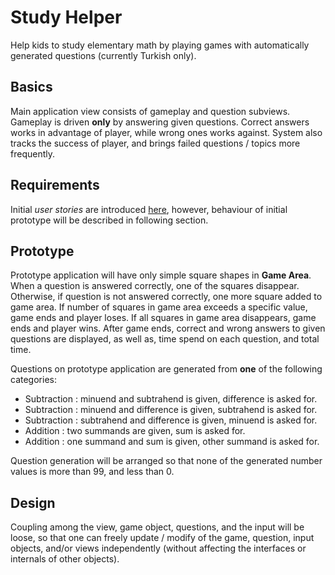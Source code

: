 Study Helper
============

Help kids to study elementary math by playing games with automatically generated questions (currently Turkish only).

Basics
------

Main application view consists of gameplay and question subviews. Gameplay is driven **only** by answering given questions. Correct answers works in advantage of player, while wrong ones works against. System also tracks the success of player, and brings failed questions / topics more frequently.

Requirements
------------

Initial *user stories* are introduced [here](docs/userstories.md),  however, behaviour of initial prototype will be described in following section.

Prototype
---------

Prototype application will have only simple square shapes in **Game Area**. When a question is answered correctly, one of the squares disappear. Otherwise, if question is not answered correctly, one more square added to game area. If number of squares in game area exceeds a specific value, game ends and player loses. If all squares in game area disappears, game ends and player wins. After game ends, correct and wrong answers to given questions are displayed, as well as, time spend on each question, and total time.

Questions on prototype application are generated from **one** of the following categories:
* Subtraction : minuend and subtrahend is given, difference is asked for.
* Subtraction : minuend and difference is given, subtrahend is asked for.
* Subtraction : subtrahend and difference is given, minuend is asked for.
* Addition : two summands are given, sum is asked for.
* Addition : one summand and sum is given, other summand is asked for.

Question generation will be arranged so that none of the generated number values is more than 99, and less than 0.

Design
------

Coupling among the view, game object, questions, and the input will be loose, so that one can freely update / modify of the game, question, input objects, and/or views independently (without affecting the interfaces or internals of other objects).